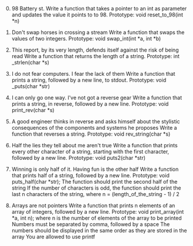 0. 98 Battery st.
Write a function that takes a pointer to an int as parameter and updates the value it points to to 98.
Prototype: void reset_to_98(int *n)

1. Don't swap horses in crossing a stream
Write a function that swaps the values of two integers.
Prototype: void swap_int(int *a, int *b)

2. This report, by its very length, defends itself against the risk of being read
Write a function that returns the length of a string.
Prototype: int _strlen(char *s)

3. I do not fear computers. I fear the lack of them
Write a function that prints a string, followed by a new line, to stdout.
Prototype: void _puts(char *str)

4. I can only go one way. I've not got a reverse gear
Write a function that prints a string, in reverse, followed by a new line.
Prototype: void print_rev(char *s)

5. A good engineer thinks in reverse and asks himself about the stylistic consequences of the components and systems he proposes
Write a function that reverses a string.
Prototype: void rev_string(char *s)

6. Half the lies they tell about me aren't true
Write a function that prints every other character of a string, starting with the first character, followed by a new line.
Prototype: void puts2(char *str)

7. Winning is only half of it. Having fun is the other half
Write a function that prints half of a string, followed by a new line.
Prototype: void puts_half(char *str);
The function should print the second half of the string
If the number of characters is odd, the function should print the last n characters of the string, where n = (length_of_the_string - 1) / 2

8. Arrays are not pointers
Write a function that prints n elements of an array of integers, followed by a new line.
Prototype: void print_array(int *a, int n);
where n is the number of elements of the array to be printed
Numbers must be separated by comma, followed by a space
The numbers should be displayed in the same order as they are stored in the array
You are allowed to use printf

